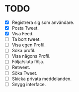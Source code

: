 # TODO 
- [X] Registrera sig som användare.
- [X] Posta Tweet. 
- [X] Visa Feed. 
- [ ] Ta bort tweet. 
- [ ] Visa egen Profil.
- [ ] Söka profil.
- [ ] Visa någons Profil.
- [ ] Följa/sluta följa.
- [ ] Retweet. 
- [ ] Söka Tweet.
- [ ] Skicka privata meddelanden. 
- [ ] Snygg interface. 
